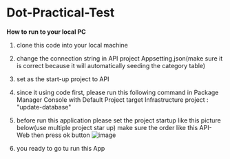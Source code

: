 # Dot-Practical-Test

**How to run to your local PC**

1. clone this code into your local machine
2. change the connection string in API project Appsetting.json(make sure it is correct because it will automatically seeding the category table)
3. set as the start-up project  to API

3. since it using code first, please run this following command in Package  Manager Console  with Default Project target Infrastructure project : "update-database"
4. before run this application please set the project startup like this picture below(use multiple project star up) make sure the order like this  API-Web then press ok button
   ![image](https://github.com/user-attachments/assets/03b676ca-cf3e-42ec-801f-24336124579c)

5. you ready to go tu run this App 
